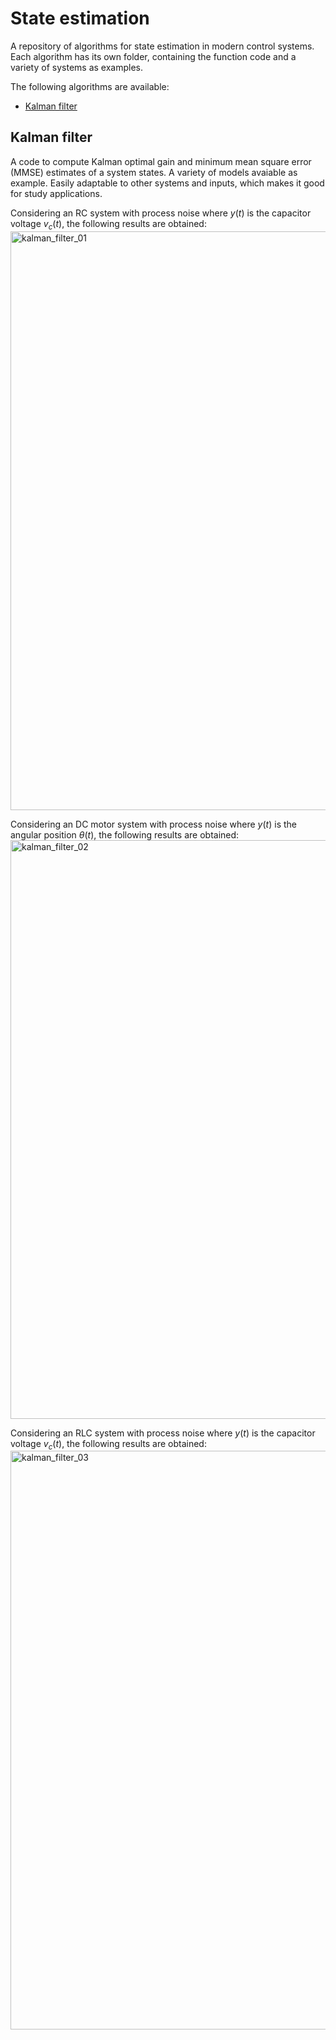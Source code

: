 # State estimation

A repository of algorithms for state estimation in modern control systems. Each algorithm has its own folder, containing the function code and a variety of systems as examples.

The following algorithms are available:
- [Kalman filter](./kalman_filter)

## Kalman filter

A code to compute Kalman optimal gain and minimum mean square error (MMSE) estimates of a system states. A variety of models avaiable as example. Easily adaptable to other systems and inputs, which makes it good for study applications.

Considering an RC system with process noise where $y(t)$ is the capacitor voltage $v_c(t)$, the following results are obtained:
<img width="1920" height="926" alt="kalman_filter_01" src="https://github.com/user-attachments/assets/b91bf736-91cd-4a8f-95bb-141f03522659" />

Considering an DC motor system with process noise where $y(t)$ is the angular position $\theta (t)$, the following results are obtained:
<img width="1920" height="926" alt="kalman_filter_02" src="https://github.com/user-attachments/assets/6dcdc34e-15ab-411f-a499-967c9a5c85fd" />

Considering an RLC system with process noise where $y(t)$ is the capacitor voltage $v_c(t)$, the following results are obtained:
<img width="1920" height="926" alt="kalman_filter_03" src="https://github.com/user-attachments/assets/ce78c1aa-097c-4599-b0c8-b8e4448af824" />
